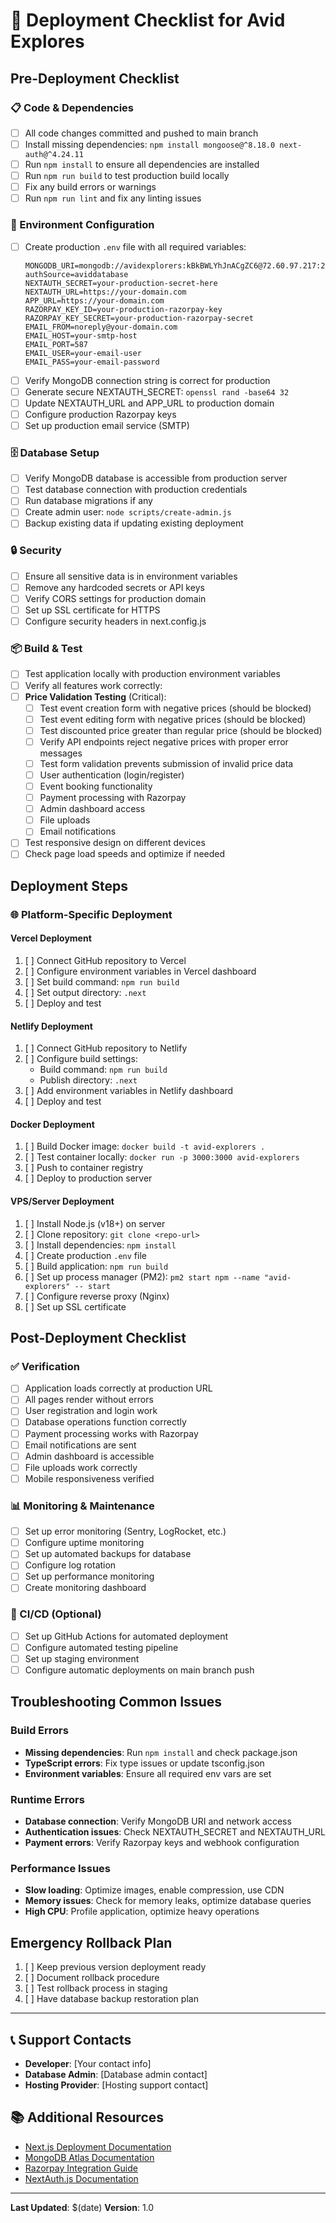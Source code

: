 # 🚀 Deployment Checklist for Avid Explores

## Pre-Deployment Checklist

### 📋 Code & Dependencies
- [ ] All code changes committed and pushed to main branch
- [ ] Install missing dependencies: `npm install mongoose@^8.18.0 next-auth@^4.24.11`
- [ ] Run `npm install` to ensure all dependencies are installed
- [ ] Run `npm run build` to test production build locally
- [ ] Fix any build errors or warnings
- [ ] Run `npm run lint` and fix any linting issues

### 🔧 Environment Configuration
- [ ] Create production `.env` file with all required variables:
  ```
  MONGODB_URI=mongodb://avidexplorers:kBkBWLYhJnACgZC6@72.60.97.217:27017/?authSource=aviddatabase
  NEXTAUTH_SECRET=your-production-secret-here
  NEXTAUTH_URL=https://your-domain.com
  APP_URL=https://your-domain.com
  RAZORPAY_KEY_ID=your-production-razorpay-key
  RAZORPAY_KEY_SECRET=your-production-razorpay-secret
  EMAIL_FROM=noreply@your-domain.com
  EMAIL_HOST=your-smtp-host
  EMAIL_PORT=587
  EMAIL_USER=your-email-user
  EMAIL_PASS=your-email-password
  ```
- [ ] Verify MongoDB connection string is correct for production
- [ ] Generate secure NEXTAUTH_SECRET: `openssl rand -base64 32`
- [ ] Update NEXTAUTH_URL and APP_URL to production domain
- [ ] Configure production Razorpay keys
- [ ] Set up production email service (SMTP)

### 🗄️ Database Setup
- [ ] Verify MongoDB database is accessible from production server
- [ ] Test database connection with production credentials
- [ ] Run database migrations if any
- [ ] Create admin user: `node scripts/create-admin.js`
- [ ] Backup existing data if updating existing deployment

### 🔒 Security
- [ ] Ensure all sensitive data is in environment variables
- [ ] Remove any hardcoded secrets or API keys
- [ ] Verify CORS settings for production domain
- [ ] Set up SSL certificate for HTTPS
- [ ] Configure security headers in next.config.js

### 📦 Build & Test
- [ ] Test application locally with production environment variables
- [ ] Verify all features work correctly:
- [ ] **Price Validation Testing** (Critical):
  - [ ] Test event creation form with negative prices (should be blocked)
  - [ ] Test event editing form with negative prices (should be blocked)
  - [ ] Test discounted price greater than regular price (should be blocked)
  - [ ] Verify API endpoints reject negative prices with proper error messages
  - [ ] Test form validation prevents submission of invalid price data
  - [ ] User authentication (login/register)
  - [ ] Event booking functionality
  - [ ] Payment processing with Razorpay
  - [ ] Admin dashboard access
  - [ ] File uploads
  - [ ] Email notifications
- [ ] Test responsive design on different devices
- [ ] Check page load speeds and optimize if needed

## Deployment Steps

### 🌐 Platform-Specific Deployment

#### Vercel Deployment
1. [ ] Connect GitHub repository to Vercel
2. [ ] Configure environment variables in Vercel dashboard
3. [ ] Set build command: `npm run build`
4. [ ] Set output directory: `.next`
5. [ ] Deploy and test

#### Netlify Deployment
1. [ ] Connect GitHub repository to Netlify
2. [ ] Configure build settings:
   - Build command: `npm run build`
   - Publish directory: `.next`
3. [ ] Add environment variables in Netlify dashboard
4. [ ] Deploy and test

#### Docker Deployment
1. [ ] Build Docker image: `docker build -t avid-explorers .`
2. [ ] Test container locally: `docker run -p 3000:3000 avid-explorers`
3. [ ] Push to container registry
4. [ ] Deploy to production server

#### VPS/Server Deployment
1. [ ] Install Node.js (v18+) on server
2. [ ] Clone repository: `git clone <repo-url>`
3. [ ] Install dependencies: `npm install`
4. [ ] Create production `.env` file
5. [ ] Build application: `npm run build`
6. [ ] Set up process manager (PM2): `pm2 start npm --name "avid-explorers" -- start`
7. [ ] Configure reverse proxy (Nginx)
8. [ ] Set up SSL certificate

## Post-Deployment Checklist

### ✅ Verification
- [ ] Application loads correctly at production URL
- [ ] All pages render without errors
- [ ] User registration and login work
- [ ] Database operations function correctly
- [ ] Payment processing works with Razorpay
- [ ] Email notifications are sent
- [ ] Admin dashboard is accessible
- [ ] File uploads work correctly
- [ ] Mobile responsiveness verified

### 📊 Monitoring & Maintenance
- [ ] Set up error monitoring (Sentry, LogRocket, etc.)
- [ ] Configure uptime monitoring
- [ ] Set up automated backups for database
- [ ] Configure log rotation
- [ ] Set up performance monitoring
- [ ] Create monitoring dashboard

### 🔄 CI/CD (Optional)
- [ ] Set up GitHub Actions for automated deployment
- [ ] Configure automated testing pipeline
- [ ] Set up staging environment
- [ ] Configure automatic deployments on main branch push

## Troubleshooting Common Issues

### Build Errors
- **Missing dependencies**: Run `npm install` and check package.json
- **TypeScript errors**: Fix type issues or update tsconfig.json
- **Environment variables**: Ensure all required env vars are set

### Runtime Errors
- **Database connection**: Verify MongoDB URI and network access
- **Authentication issues**: Check NEXTAUTH_SECRET and NEXTAUTH_URL
- **Payment errors**: Verify Razorpay keys and webhook configuration

### Performance Issues
- **Slow loading**: Optimize images, enable compression, use CDN
- **Memory issues**: Check for memory leaks, optimize database queries
- **High CPU**: Profile application, optimize heavy operations

## Emergency Rollback Plan
1. [ ] Keep previous version deployment ready
2. [ ] Document rollback procedure
3. [ ] Test rollback process in staging
4. [ ] Have database backup restoration plan

---

## 📞 Support Contacts
- **Developer**: [Your contact info]
- **Database Admin**: [Database admin contact]
- **Hosting Provider**: [Hosting support contact]

## 📚 Additional Resources
- [Next.js Deployment Documentation](https://nextjs.org/docs/deployment)
- [MongoDB Atlas Documentation](https://docs.atlas.mongodb.com/)
- [Razorpay Integration Guide](https://razorpay.com/docs/)
- [NextAuth.js Documentation](https://next-auth.js.org/)

---
**Last Updated**: $(date)
**Version**: 1.0